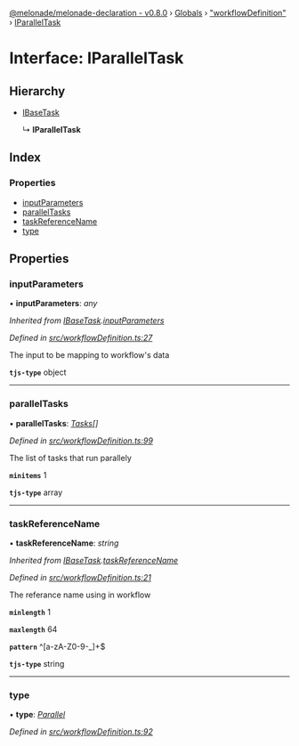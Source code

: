 [@melonade/melonade-declaration - v0.8.0](../README.md) › [Globals](../globals.md) › ["workflowDefinition"](../modules/_workflowdefinition_.md) › [IParallelTask](_workflowdefinition_.iparalleltask.md)

# Interface: IParallelTask

## Hierarchy

* [IBaseTask](_workflowdefinition_.ibasetask.md)

  ↳ **IParallelTask**

## Index

### Properties

* [inputParameters](_workflowdefinition_.iparalleltask.md#inputparameters)
* [parallelTasks](_workflowdefinition_.iparalleltask.md#paralleltasks)
* [taskReferenceName](_workflowdefinition_.iparalleltask.md#taskreferencename)
* [type](_workflowdefinition_.iparalleltask.md#type)

## Properties

###  inputParameters

• **inputParameters**: *any*

*Inherited from [IBaseTask](_workflowdefinition_.ibasetask.md).[inputParameters](_workflowdefinition_.ibasetask.md#inputparameters)*

*Defined in [src/workflowDefinition.ts:27](https://github.com/devit-tel/melonade-declaration/blob/eb487fd/src/workflowDefinition.ts#L27)*

The input to be mapping to workflow's data

**`tjs-type`** object

___

###  parallelTasks

• **parallelTasks**: *[Tasks](../modules/_workflowdefinition_.md#tasks)[]*

*Defined in [src/workflowDefinition.ts:99](https://github.com/devit-tel/melonade-declaration/blob/eb487fd/src/workflowDefinition.ts#L99)*

The list of tasks that run parallely

**`minitems`** 1

**`tjs-type`** array

___

###  taskReferenceName

• **taskReferenceName**: *string*

*Inherited from [IBaseTask](_workflowdefinition_.ibasetask.md).[taskReferenceName](_workflowdefinition_.ibasetask.md#taskreferencename)*

*Defined in [src/workflowDefinition.ts:21](https://github.com/devit-tel/melonade-declaration/blob/eb487fd/src/workflowDefinition.ts#L21)*

The referance name using in workflow

**`minlength`** 1

**`maxlength`** 64

**`pattern`** ^[a-zA-Z0-9-_]+$

**`tjs-type`** string

___

###  type

• **type**: *[Parallel](../enums/_task_.tasktypes.md#parallel)*

*Defined in [src/workflowDefinition.ts:92](https://github.com/devit-tel/melonade-declaration/blob/eb487fd/src/workflowDefinition.ts#L92)*
